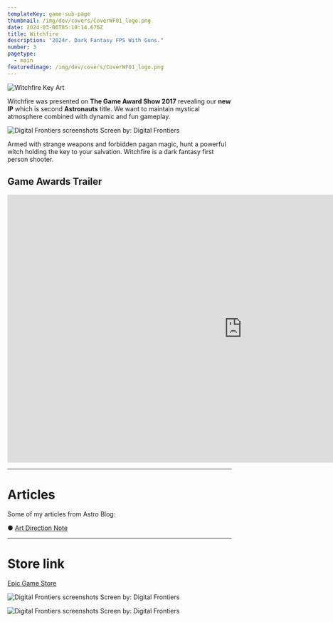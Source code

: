 ```yaml
---
templateKey: game-sub-page
thumbnail: /img/dev/covers/CoverWF01_logo.png
date: 2024-03-06T05:10:14.676Z
title: Witchfire
description: "2024r. Dark Fantasy FPS With Guns."
number: 3
pagetype:
  - main
featuredimage: /img/dev/covers/CoverWF01_logo.png
---
```


![Witchfire Key Art](/img/dev/CoverWF01.jpg)

Witchfire was presented on **The Game Award Show 2017** revealing our **new IP**  which is second **Astronauts** title. We want to maintain mystical atmosphere combined with dynamic and fun gameplay. 


![Digital Frontiers screenshots](/img/dev/games/12-copy-1.jpg)
Screen by: Digital Frontiers


Armed with strange weapons and forbidden pagan magic, hunt a powerful witch holding the key to your salvation. Witchfire is a dark fantasy first person shooter.

## Game Awards Trailer 


<iframe width="1053" height="601" src="https://www.youtube.com/embed/-zqjNkdXT94" title="Witchfire Teaser" frameborder="0" allow="accelerometer; autoplay; clipboard-write; encrypted-media; gyroscope; picture-in-picture; web-share" allowfullscreen></iframe>



---

# Articles

Some of my articles from Astro Blog: 


● [Art Direction Note](https://www.theastronauts.com/2019/03/art-direction-wallpapers/)


----



# Store link 

[Epic Game Store](https://store.epicgames.com/en-US/p/witchfire-db273e)


![Digital Frontiers screenshots](/img/dev/games/51-copy.jpg)
Screen by: Digital Frontiers

![Digital Frontiers screenshots](/img/dev/games/digital-frontiers-16.jpg)
Screen by: Digital Frontiers
